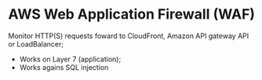 # AWS Web Application Firewall (WAF)

Monitor HTTP(S) requests foward to CloudFront, Amazon API gateway API or LoadBalancer;

- Works on Layer 7 (application);
- Works agains SQL injection
